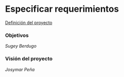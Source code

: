 # Especificar requerimientos

[Definición del proyecto](definicion_del_proyecto.md)

### Objetivos

_Sugey Berdugo_

### Visión del proyecto

_Josymar Peña_

